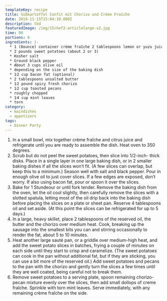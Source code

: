```yaml
---
templateKey: recipe
title: Süßkartoffel Confit mit Chorizo und Crème Fraîche
date: 2019-11-15T15:04:10.000Z
description: tbd
featuredImage: /img/15chef2-articlelarge-v2.jpg
time: 90
portions: 6
ingredients: |-
  * 1 (8­ounce) container crème fraîche 2 tablespoons lemon or yuzu juice
  * 2 pounds sweet potatoes (about 2 or 3)
  * Kosher salt
  * Ground black pepper
  * About 3 cups olive oil
  * depending on the size of the baking dish
  * 1⁄2 cup bacon fat (optional)
  * 2 tablespoons unsalted butter
  * 1⁄2 pound spicy fresh chorizo
  * 1⁄2 cup toasted pecans
  * roughly chopped
  * 1⁄4 cup mint leaves
  * torn
category:
  - maindishes
  - appetizers
tags:
  - Dinner Party
---
```


1. In a small bowl, mix together crème fraîche and citrus juice and refrigerate until you are ready to assemble the dish. Heat oven to 350 degrees.
2. Scrub but do not peel the sweet potatoes, then slice into 1/2-inch- thick disks. Place in a single layer in one large baking dish, or in 2 smaller baking dishes if all the slices won’t fit. (A few slices can overlap, but keep this to a minimum.) Season well with salt and black pepper. Pour in enough olive oil to just cover slices. If a few edges are exposed, don’t worry. If also using bacon fat, pour or spoon it over the slices.
3. Bake for 1 Stundeour or until fork tender. Remove the baking dish from the oven, let the oil cool slightly, then carefully remove the slices with a slotted spatula, letting most of the oil drip back into the baking dish before placing the slices on a plate or sheet pan. Reserve 4 tablespoons oil and set aside. (At this point the slices can be refrigerated for up to 5 days.)
4. In a large, heavy skillet, place 2 tablespoons of the reserved oil, the butter and the chorizo over medium heat. Cook, breaking up the sausage into the smallest bits you can and stirring occasionally to render the fat, about 5 to 10 minutes.
5. Heat another large sauté pan, or a griddle over medium-high heat, and add the sweet potato slices in batches, frying a couple of minutes on each side until they start to crisp and caramelize. (The sweet potatoes can cook in the pan without additional fat, but if they are sticking, you can use a bit more of the reserved oil.) Add sweet potatoes and pecans to the pan with the chorizo and gently turn the slices a few times until they are well coated, being careful not to break them.
6. Remove sweet potatoes to a serving plate, spoon remaining chorizo- pecan mixture evenly over the slices, then add small dollops of creme fraîche. Sprinkle with torn mint leaves. Serve immediately, with any remaining crème fraîche on the side.
